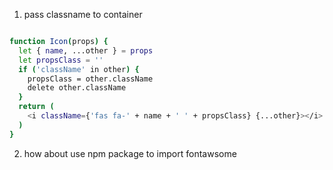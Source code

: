 1. pass classname to container
```bash

function Icon(props) {
  let { name, ...other } = props
  let propsClass = ''
  if ('className' in other) {
    propsClass = other.className
    delete other.className
  }
  return (
    <i className={'fas fa-' + name + ' ' + propsClass} {...other}></i>
  )
}
```

2. how about use npm package to import fontawsome

